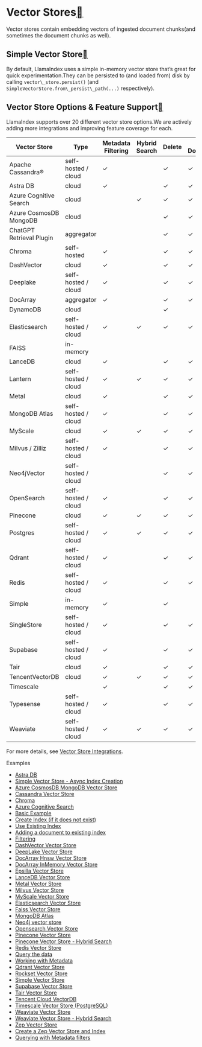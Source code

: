 Vector Stores[](#vector-stores "Permalink to this heading")
============================================================

Vector stores contain embedding vectors of ingested document chunks(and sometimes the document chunks as well).

Simple Vector Store[](#simple-vector-store "Permalink to this heading")
------------------------------------------------------------------------

By default, LlamaIndex uses a simple in-memory vector store that’s great for quick experimentation.They can be persisted to (and loaded from) disk by calling `vector\_store.persist()` (and `SimpleVectorStore.from\_persist\_path(...)` respectively).

Vector Store Options & Feature Support[](#vector-store-options-feature-support "Permalink to this heading")
------------------------------------------------------------------------------------------------------------

LlamaIndex supports over 20 different vector store options.We are actively adding more integrations and improving feature coverage for each.



| Vector Store | Type | Metadata Filtering | Hybrid Search | Delete | Store Documents | Async |
| --- | --- | --- | --- | --- | --- | --- |
| Apache Cassandra® | self-hosted / cloud | ✓ |  | ✓ | ✓ |  |
| Astra DB | cloud | ✓ |  | ✓ | ✓ |  |
| Azure Cognitive Search | cloud |  | ✓ | ✓ | ✓ |  |
| Azure CosmosDB MongoDB | cloud |  |  | ✓ | ✓ |  |
| ChatGPT Retrieval Plugin | aggregator |  |  | ✓ | ✓ |  |
| Chroma | self-hosted | ✓ |  | ✓ | ✓ |  |
| DashVector | cloud | ✓ |  | ✓ | ✓ |  |
| Deeplake | self-hosted / cloud | ✓ |  | ✓ | ✓ |  |
| DocArray | aggregator | ✓ |  | ✓ | ✓ |  |
| DynamoDB | cloud |  |  | ✓ |  |  |
| Elasticsearch | self-hosted / cloud | ✓ | ✓ | ✓ | ✓ | ✓ |
| FAISS | in-memory |  |  |  |  |  |
| LanceDB | cloud | ✓ |  | ✓ | ✓ |  |
| Lantern | self-hosted / cloud | ✓ | ✓ | ✓ | ✓ | ✓ |
| Metal | cloud | ✓ |  | ✓ | ✓ |  |
| MongoDB Atlas | self-hosted / cloud | ✓ |  | ✓ | ✓ |  |
| MyScale | cloud | ✓ | ✓ | ✓ | ✓ |  |
| Milvus / Zilliz | self-hosted / cloud | ✓ |  | ✓ | ✓ |  |
| Neo4jVector | self-hosted / cloud |  |  | ✓ | ✓ |  |
| OpenSearch | self-hosted / cloud | ✓ |  | ✓ | ✓ |  |
| Pinecone | cloud | ✓ | ✓ | ✓ | ✓ |  |
| Postgres | self-hosted / cloud | ✓ | ✓ | ✓ | ✓ | ✓ |
| Qdrant | self-hosted / cloud | ✓ |  | ✓ | ✓ | ✓ |
| Redis | self-hosted / cloud | ✓ |  | ✓ | ✓ |  |
| Simple | in-memory | ✓ |  | ✓ |  |  |
| SingleStore | self-hosted / cloud | ✓ |  | ✓ | ✓ |  |
| Supabase | self-hosted / cloud | ✓ |  | ✓ | ✓ |  |
| Tair | cloud | ✓ |  | ✓ | ✓ |  |
| TencentVectorDB | cloud | ✓ | ✓ | ✓ | ✓ |  |
| Timescale |  | ✓ |  | ✓ | ✓ | ✓ |
| Typesense | self-hosted / cloud | ✓ |  | ✓ | ✓ |  |
| Weaviate | self-hosted / cloud | ✓ | ✓ | ✓ | ✓ |  |

For more details, see [Vector Store Integrations](../../community/integrations/vector_stores.html).

Examples

* [Astra DB](../../examples/vector_stores/AstraDBIndexDemo.html)
* [Simple Vector Store - Async Index Creation](../../examples/vector_stores/AsyncIndexCreationDemo.html)
* [Azure CosmosDB MongoDB Vector Store](../../examples/vector_stores/AzureCosmosDBMongoDBvCoreDemo.html)
* [Cassandra Vector Store](../../examples/vector_stores/CassandraIndexDemo.html)
* [Chroma](../../examples/vector_stores/ChromaIndexDemo.html)
* [Azure Cognitive Search](../../examples/vector_stores/CognitiveSearchIndexDemo.html)
* [Basic Example](../../examples/vector_stores/CognitiveSearchIndexDemo.html#basic-example)
* [Create Index (if it does not exist)](../../examples/vector_stores/CognitiveSearchIndexDemo.html#create-index-if-it-does-not-exist)
* [Use Existing Index](../../examples/vector_stores/CognitiveSearchIndexDemo.html#use-existing-index)
* [Adding a document to existing index](../../examples/vector_stores/CognitiveSearchIndexDemo.html#adding-a-document-to-existing-index)
* [Filtering](../../examples/vector_stores/CognitiveSearchIndexDemo.html#filtering)
* [DashVector Vector Store](../../examples/vector_stores/DashvectorIndexDemo.html)
* [DeepLake Vector Store](../../examples/vector_stores/DeepLakeIndexDemo.html)
* [DocArray Hnsw Vector Store](../../examples/vector_stores/DocArrayHnswIndexDemo.html)
* [DocArray InMemory Vector Store](../../examples/vector_stores/DocArrayInMemoryIndexDemo.html)
* [Epsilla Vector Store](../../examples/vector_stores/EpsillaIndexDemo.html)
* [LanceDB Vector Store](../../examples/vector_stores/LanceDBIndexDemo.html)
* [Metal Vector Store](../../examples/vector_stores/MetalIndexDemo.html)
* [Milvus Vector Store](../../examples/vector_stores/MilvusIndexDemo.html)
* [MyScale Vector Store](../../examples/vector_stores/MyScaleIndexDemo.html)
* [Elasticsearch Vector Store](../../examples/vector_stores/ElasticsearchIndexDemo.html)
* [Faiss Vector Store](../../examples/vector_stores/FaissIndexDemo.html)
* [MongoDB Atlas](../../examples/vector_stores/MongoDBAtlasVectorSearch.html)
* [Neo4j vector store](../../examples/vector_stores/Neo4jVectorDemo.html)
* [Opensearch Vector Store](../../examples/vector_stores/OpensearchDemo.html)
* [Pinecone Vector Store](../../examples/vector_stores/PineconeIndexDemo.html)
* [Pinecone Vector Store - Hybrid Search](../../examples/vector_stores/PineconeIndexDemo-Hybrid.html)
* [Redis Vector Store](../../examples/vector_stores/RedisIndexDemo.html)
* [Query the data](../../examples/vector_stores/RedisIndexDemo.html#query-the-data)
* [Working with Metadata](../../examples/vector_stores/RedisIndexDemo.html#working-with-metadata)
* [Qdrant Vector Store](../../examples/vector_stores/QdrantIndexDemo.html)
* [Rockset Vector Store](../../examples/vector_stores/RocksetIndexDemo.html)
* [Simple Vector Store](../../examples/vector_stores/SimpleIndexDemo.html)
* [Supabase Vector Store](../../examples/vector_stores/SupabaseVectorIndexDemo.html)
* [Tair Vector Store](../../examples/vector_stores/TairIndexDemo.html)
* [Tencent Cloud VectorDB](../../examples/vector_stores/TencentVectorDBIndexDemo.html)
* [Timescale Vector Store (PostgreSQL)](../../examples/vector_stores/Timescalevector.html)
* [Weaviate Vector Store](../../examples/vector_stores/WeaviateIndexDemo.html)
* [Weaviate Vector Store - Hybrid Search](../../examples/vector_stores/WeaviateIndexDemo-Hybrid.html)
* [Zep Vector Store](../../examples/vector_stores/ZepIndexDemo.html)
* [Create a Zep Vector Store and Index](../../examples/vector_stores/ZepIndexDemo.html#create-a-zep-vector-store-and-index)
* [Querying with Metadata filters](../../examples/vector_stores/ZepIndexDemo.html#querying-with-metadata-filters)
